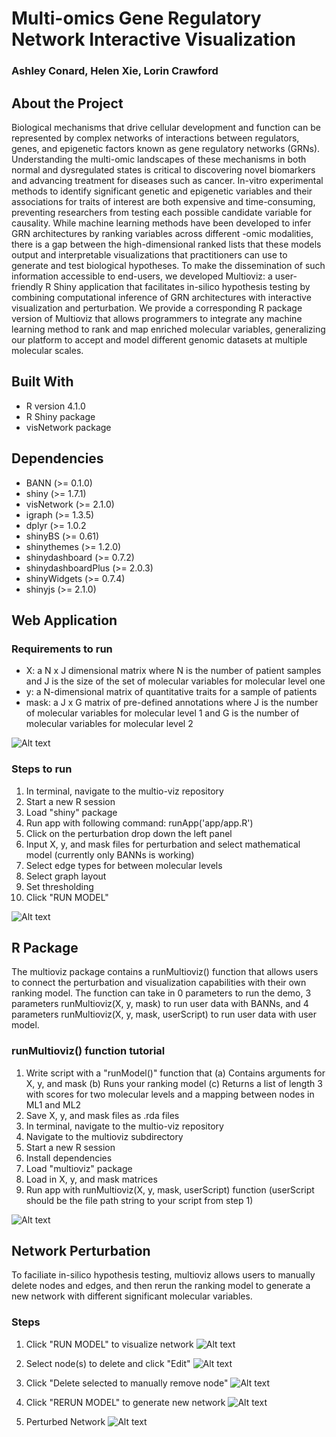 # Multi-omics Gene Regulatory Network Interactive Visualization
### Ashley Conard, Helen Xie, Lorin Crawford

## About the Project
Biological mechanisms that drive cellular development and function can be represented by complex networks of interactions between regulators, genes, and epigenetic factors known as gene regulatory networks (GRNs). Understanding the multi-omic landscapes of these mechanisms in both normal and dysregulated states is critical to discovering novel biomarkers and advancing treatment for diseases such as cancer. In-vitro experimental methods to identify significant genetic and epigenetic variables and their associations for traits of interest are both expensive and time-consuming, preventing researchers from testing each possible candidate variable for causality. While machine learning methods have been developed to infer GRN architectures by ranking variables across different -omic modalities, there is a gap between the high-dimensional ranked lists that these models output and interpretable visualizations that practitioners can use to generate and test biological hypotheses. To make the dissemination of such information accessible to end-users, we developed Multioviz: a user-friendly R Shiny application that facilitates in-silico hypothesis testing by combining computational inference of GRN architectures with interactive visualization and perturbation. We provide a corresponding  R package version of Multioviz that allows programmers to integrate any machine learning method to rank and map enriched molecular variables, generalizing our platform to accept and model different genomic datasets at multiple molecular scales.

## Built With
- R version 4.1.0
- R Shiny package
- visNetwork package

## Dependencies
- BANN (>= 0.1.0)
- shiny (>= 1.7.1)
- visNetwork (>= 2.1.0)
- igraph (>= 1.3.5)
- dplyr (>= 1.0.2
- shinyBS (>= 0.61)
- shinythemes (>= 1.2.0)
- shinydashboard (>= 0.7.2)
- shinydashboardPlus (>= 2.0.3)
- shinyWidgets (>= 0.7.4)
- shinyjs (>= 2.1.0)

## Web Application

### Requirements to run
- X: a N x J dimensional matrix where N is the number of patient samples and J is the size of the set of molecular variables for molecular level one
- y: a N-dimensional matrix of quantitative traits for a sample of patients
- mask: a J x G matrix of pre-defined annotations where J is the number of molecular variables for molecular level 1 and G is the number of molecular variables for molecular level 2

<img
  src="./app/www/model_example_data.png"
  alt="Alt text"
  title="Model inputs"
  style="display: inline-block; margin: 0 auto; max-width: 300px">

### Steps to run
1. In terminal, navigate to the multio-viz repository
2. Start a new R session
4. Load "shiny" package
5. Run app with following command: runApp('app/app.R')
6. Click on the perturbation drop down the left panel
7. Input X, y, and mask files for perturbation and select mathematical model (currently only BANNs is working)
8. Select edge types for between molecular levels
9. Select graph layout
10. Set thresholding
11. Click "RUN MODEL"

<img
  src="./app/www/ui.png"
  alt="Alt text"
  title="Steps to visualize network"
  style="display: inline-block; margin: 0 auto; max-width: 300px">

## R Package 
The multioviz package contains a runMultioviz() function that allows users to connect the perturbation and visualization capabilities with their own ranking model. The function  can take in 0 parameters to run the demo, 3 parameters runMultioviz(X, y, mask) to run user data with BANNs, and 4 parameters runMultioviz(X, y, mask, userScript) to run user data with user model.

### runMultioviz() function tutorial
1. Write script with a "runModel()" function that
    (a) Contains arguments for X, y, and mask
    (b) Runs your ranking model
    (c) Returns a list of length 3 with scores for two molecular levels and a mapping between nodes in ML1 and ML2
2. Save X, y, and mask files as .rda files
3. In terminal, navigate to the multio-viz repository
4. Navigate to the multioviz subdirectory
5. Start a new R session
6. Install dependencies
7. Load "multioviz" package
8. Load in X, y, and mask matrices
9. Run app with runMultioviz(X, y, mask, userScript) function (userScript should be the file path string to your script from step 1)

<img
  src="./app/www/run_multioviz_pkg_steps.png"
  alt="Alt text"
  title="Terminal steps"
  style="display: inline-block; margin: 0 auto; max-width: 300px">

## Network Perturbation
To faciliate in-silico hypothesis testing, multioviz allows users to manually delete nodes and edges, and then rerun the ranking model to generate a new network with different significant molecular variables. 

### Steps
1. Click "RUN MODEL" to visualize network
<img
  src="./app/www/perturb1.png"
  alt="Alt text"
  title="After clicking 'Run Model', view generated network"
  style="display: inline-block; margin: 0 auto; max-width: 300px">

2. Select node(s) to delete and click "Edit"
<img
  src="./app/www/perturb2.png"
  alt="Alt text"
  title="Select node to test and click 'Edit'"
  style="display: inline-block; margin: 0 auto; max-width: 300px">

3. Click "Delete selected to manually remove node"
<img
  src="./app/www/perturb3.png"
  alt="Alt text"
  title="Click 'Delete selected'"
  style="display: inline-block; margin: 0 auto; max-width: 300px">

4. Click "RERUN MODEL" to generate new network
<img
  src="./app/www/perturb4.png"
  alt="Alt text"
  title="Click 'RERUN MODEL' to generate new network"
  style="display: inline-block; margin: 0 auto; max-width: 300px">

5. Perturbed Network
<img
  src="./app/www/perturb5.png"
  alt="Alt text"
  title="Perturbed network"
  style="display: inline-block; margin: 0 auto; max-width: 300px">






